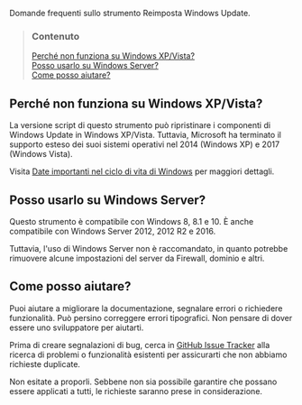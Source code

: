 Domande frequenti sullo strumento Reimposta Windows Update.


> ### Contenuto
> 
> [Perché non funziona su Windows XP/Vista?](#perché-non-funziona-su-windows-xpvista) <br />
> [Posso usarlo su Windows Server?](#posso-usarlo-su-windows-server) <br />
> [Come posso aiutare?](#come-posso-aiutare)


## Perché non funziona su Windows XP/Vista?

La versione script di questo strumento può ripristinare i componenti di Windows Update in Windows XP/Vista. Tuttavia, Microsoft ha terminato il supporto esteso dei suoi sistemi operativi nel 2014 (Windows XP) e 2017 (Windows Vista).

Visita [Date importanti nel ciclo di vita di Windows](https://support.microsoft.com/it-it/kb/13853) per maggiori dettagli.


## Posso usarlo su Windows Server?

Questo strumento è compatibile con Windows 8, 8.1 e 10. È anche compatibile con Windows Server 2012, 2012 R2 e 2016.

Tuttavia, l'uso di Windows Server non è raccomandato, in quanto potrebbe rimuovere alcune impostazioni del server da Firewall, dominio e altri.


## Come posso aiutare?

Puoi aiutare a migliorare la documentazione, segnalare errori o richiedere funzionalità. Può persino correggere errori tipografici. Non pensare di dover essere uno sviluppatore per aiutarti.

Prima di creare segnalazioni di bug, cerca in [GitHub Issue Tracker](https://github.com/ManuelGil/Reset-Windows-Update-Tool/issues) alla ricerca di problemi o funzionalità esistenti per assicurarti che non abbiamo richieste duplicate.

Non esitate a proporli. Sebbene non sia possibile garantire che possano essere applicati a tutti, le richieste saranno prese in considerazione.
